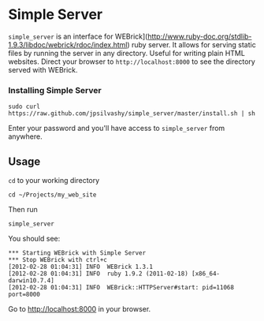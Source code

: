 # Simple Server

`simple_server` is an interface for WEBrick](http://www.ruby-doc.org/stdlib-1.9.3/libdoc/webrick/rdoc/index.html) ruby server. It allows for serving static files by running the server in any directory. Useful for writing plain HTML websites. Direct your browser to `http://localhost:8000` to see the directory served with WEBrick.

### Installing Simple Server

    sudo curl https://raw.github.com/jpsilvashy/simple_server/master/install.sh | sh

Enter your password and you'll have access to `simple_server` from anywhere.

## Usage

`cd` to your working directory

    cd ~/Projects/my_web_site

Then run

    simple_server

You should see:

    *** Starting WEBrick with Simple Server
    *** Stop WEBrick with ctrl+c
    [2012-02-28 01:04:31] INFO  WEBrick 1.3.1
    [2012-02-28 01:04:31] INFO  ruby 1.9.2 (2011-02-18) [x86_64-darwin10.7.4]
    [2012-02-28 01:04:31] INFO  WEBrick::HTTPServer#start: pid=11068 port=8000

Go to [http://localhost:8000](http://localhost:8000) in your browser.